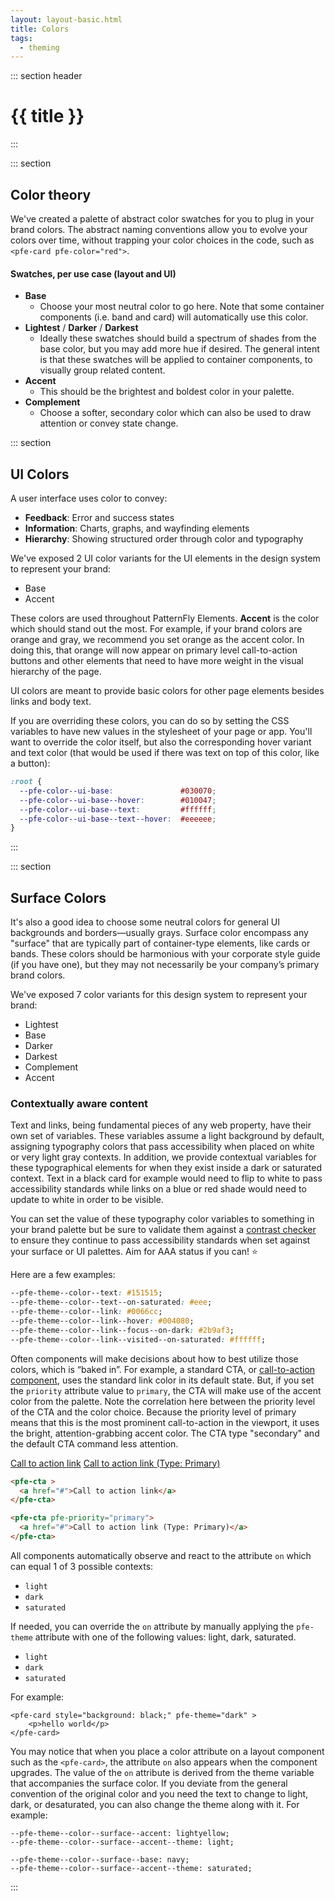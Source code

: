 ```yaml
---
layout: layout-basic.html
title: Colors
tags:
  - theming
---
```


<script type="module" src="/node_modules/@patternfly/pfe-cta/dist/pfe-cta.min.js"></script>
<script type="module" src="/node_modules/@patternfly/pfe-card/dist/pfe-card.min.js"></script>

::: section header
# {{ title }}
:::

::: section
## Color theory

We've created a palette of abstract color swatches for you to plug in your brand colors. The abstract naming conventions allow you to evolve your colors over time, without trapping your color choices in the code, such as `<pfe-card pfe-color="red">`.

#### Swatches, per use case (layout and UI)

- **Base**
    - Choose your most neutral color to go here. Note that some container components (i.e. band and card) will automatically use this color. 
- **Lightest** / **Darker** / **Darkest**
    - Ideally these swatches should build a spectrum of shades from the base color, but you may add more hue if desired. The general intent is that these swatches will be applied to container components, to visually group related content. 
- **Accent**
    - This should be the brightest and boldest color in your palette.
- **Complement**
    - Choose a softer, secondary color which can also be used to draw attention or convey state change.


::: section
## UI Colors

A user interface uses color to convey:

 - **Feedback**: Error and success states
 - **Information**: Charts, graphs, and wayfinding elements
 - **Hierarchy**: Showing structured order through color and typography

We've exposed 2 UI color variants for the UI elements in the design system to represent your brand:

 - Base
 - Accent

These colors are used throughout PatternFly Elements. **Accent** is the color which should stand out the most. For example, if your brand colors are orange and gray, we recommend you set orange as the accent color.  In doing this, that orange will now appear on primary level call-to-action buttons and other elements that need to have more weight in the visual hierarchy of the page. 

UI colors are meant to provide basic colors for other page elements besides links and body text. 

If you are overriding these colors, you can do so by setting the CSS variables to have new values in the stylesheet of your page or app. You'll want to override the color itself, but also the corresponding hover variant and text color (that would be used if there was text on top of this color, like a button):

```css
:root {
  --pfe-color--ui-base:               #030070;
  --pfe-color--ui-base--hover:        #010047;
  --pfe-color--ui-base--text:         #ffffff;
  --pfe-color--ui-base--text--hover:  #eeeeee;
}
```
:::

::: section
## Surface Colors

It's also a good idea to choose some neutral colors for general UI backgrounds and borders—usually grays. Surface color encompass any "surface" that are typically part of container-type elements, like cards or bands. These colors should be harmonious with your corporate style guide (if you have one), but they may not necessarily be your company’s primary brand colors. 

We've exposed 7 color variants for this design system to represent your brand:

 - Lightest
 - Base
 - Darker
 - Darkest
 - Complement
 - Accent




### Contextually aware content

Text and links, being fundamental pieces of any web property, have their own set of variables. These variables assume a light background by default, assigning typography colors that pass accessibility when placed on white or very light gray contexts. In addition, we provide contextual variables for these typographical elements for when they exist inside a dark or saturated context. Text in a black card for example would need to flip to white to pass accessibility standards while links on a blue or red shade would need to update to white in order to be visible.

You can set the value of these typography color variables to something in your brand palette but be sure to validate them against a [contrast checker](https://webaim.org/resources/contrastchecker/) to ensure they continue to pass accessibility standards when set against your surface or UI palettes. Aim for AAA status if you can! ⭐

Here are a few examples:

```css
--pfe-theme--color--text: #151515;
--pfe-theme--color--text--on-saturated: #eee;
--pfe-theme--color--link: #0066cc;
--pfe-theme--color--link--hover: #004080;
--pfe-theme--color--link--focus--on-dark: #2b9af3;
--pfe-theme--color--link--visited--on-saturated: #ffffff;
```

Often components will make decisions about how to best utilize those colors, which is “baked in”. For example, a standard CTA, or [call-to-action component](/components/call-to-action), uses the standard link color in its default state. But, if you set the `priority` attribute value to `primary`, the CTA will make use of the accent color from the palette. Note the correlation here between the priority level of the CTA and the color choice. Because the priority level of primary means that this is the most prominent call-to-action in the viewport, it uses the bright, attention-grabbing accent color. The CTA type "secondary" and the default CTA command less attention.


<pfe-cta >
  <a href="#">Call to action link</a>
</pfe-cta>

<pfe-cta pfe-priority="primary">
  <a href="#">Call to action link (Type: Primary)</a>
</pfe-cta>

```html
<pfe-cta >
  <a href="#">Call to action link</a>
</pfe-cta>

<pfe-cta pfe-priority="primary">
  <a href="#">Call to action link (Type: Primary)</a>
</pfe-cta>
```

All components automatically observe and react to the attribute `on` which can equal 1 of 3 possible contexts:

- `light`
- `dark`
- `saturated`

If needed, you can override the `on` attribute by manually applying the `pfe-theme` attribute with one of the following values: light, dark, saturated.

- `light`
- `dark`
- `saturated`

For example: 

```
<pfe-card style="background: black;" pfe-theme="dark" >
    <p>hello world</p>
</pfe-card>
```

You may notice that when you place a color attribute on a layout component such as the `<pfe-card>`, the attribute `on` also appears when the component upgrades. The value of the `on` attribute is derived from the theme variable that accompanies the surface color. If you deviate from the general convention of the original color and you need the text to change to light, dark, or desaturated, you can also change the theme along with it. For example:

```
--pfe-theme--color--surface--accent: lightyellow;
--pfe-theme--color--surface--accent--theme: light;

--pfe-theme--color--surface--base: navy;
--pfe-theme--color--surface--accent--theme: saturated;
```
:::